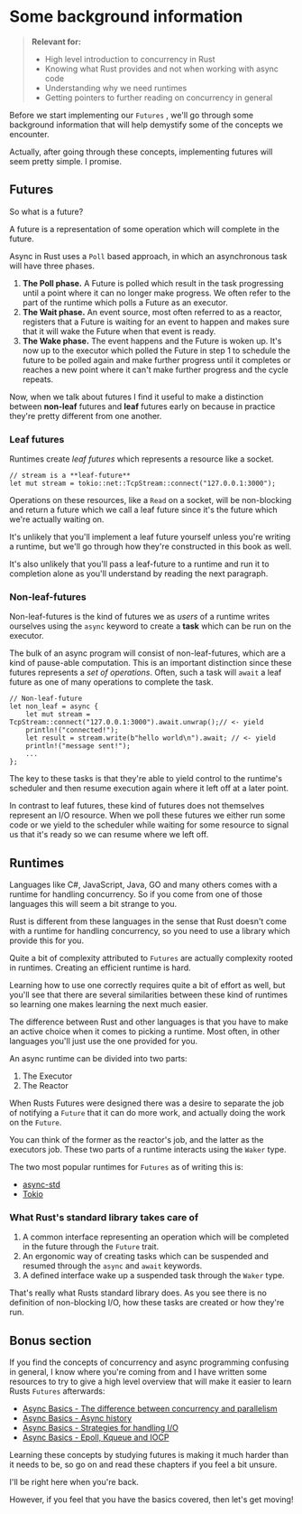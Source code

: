 # Some background information

> **Relevant for:**
>
> - High level introduction to concurrency in Rust
> - Knowing what Rust provides and not when working with async code
> - Understanding why we need runtimes 
> - Getting pointers to further reading on concurrency in general

Before we start implementing our `Futures` , we'll go through some background
information that will help demystify some of the concepts we encounter.

Actually, after going through these concepts, implementing futures will seem
pretty simple. I promise.

## Futures

So what is a future?

A future is a representation of some operation which will complete in the
future.

Async in Rust uses a `Poll` based approach, in which an asynchronous task will
have three phases.

1. **The Poll phase.** A Future is polled which result in the task progressing until
a point where it can no longer make progress. We often refer to the part of the
runtime which polls a Future as an executor.
2. **The Wait phase.** An event source, most often referred to as a reactor,
registers that a Future is waiting for an event to happen and makes sure that it
will wake the Future when that event is ready.
3. **The Wake phase.** The event happens and the Future is woken up. It's now up
to the executor which polled the Future in step 1 to schedule the future to be
polled again and make further progress until it completes or reaches a new point
where it can't make further progress and the cycle repeats.

Now, when we talk about futures I find it useful to make a distinction between
**non-leaf** futures and **leaf** futures early on because in practice they're
pretty different from one another.

### Leaf futures

Runtimes create _leaf futures_ which represents a resource like a socket.

```rust, ignore, noplaypen
// stream is a **leaf-future**
let mut stream = tokio::net::TcpStream::connect("127.0.0.1:3000");
```

Operations on these resources, like a `Read` on a socket, will be non-blocking
and return a future which we call a leaf future since it's the future which
we're actually waiting on.

It's unlikely that you'll implement a leaf future yourself unless you're writing
a runtime, but we'll go through how they're constructed in this book as well.

It's also unlikely that you'll pass a leaf-future to a runtime and run it to
completion alone as you'll understand by reading the next paragraph.

### Non-leaf-futures

Non-leaf-futures is the kind of futures we as _users_ of a runtime writes
ourselves using the `async` keyword to create a **task** which can be run on the
executor.

The bulk of an async program will consist of non-leaf-futures, which are a kind
of pause-able computation. This is an important distinction since these futures represents a _set of operations_. Often, such a task will `await` a leaf future
as one of many operations to complete the task.

```rust, ignore, noplaypen
// Non-leaf-future
let non_leaf = async {
    let mut stream = TcpStream::connect("127.0.0.1:3000").await.unwrap();// <- yield
    println!("connected!");
    let result = stream.write(b"hello world\n").await; // <- yield
    println!("message sent!");
    ...
};
```

The key to these tasks is that they're able to yield control to the runtime's
scheduler and then resume execution again where it left off at a later point.

In contrast to leaf futures, these kind of futures does not themselves represent
an I/O resource. When we poll these futures we either run some code or we yield
to the scheduler while waiting for some resource to signal us that it's ready so
we can resume where we left off.

## Runtimes

Languages like C#, JavaScript, Java, GO and many others comes with a runtime
for handling concurrency. So if you come from one of those languages this will
seem a bit strange to you.

Rust is different from these languages in the sense that Rust doesn't come with
a runtime for handling concurrency, so you need to use a library which provide
this for you.

Quite a bit of complexity attributed to `Futures` are actually complexity rooted
in runtimes. Creating an efficient runtime is hard.

Learning how to use one correctly requires quite a bit of effort as well, but
you'll see that there are several similarities between these kind of runtimes so
learning one makes learning the next much easier.

The difference between Rust and other languages is that you have to make an
active choice when it comes to picking a runtime. Most often, in other languages
you'll just use the one provided for you.

An async runtime can be divided into two parts:

1. The Executor
2. The Reactor

When Rusts Futures were designed there was a desire to separate the job of
notifying a `Future` that it can do more work, and actually doing the work
on the `Future`.

You can think of the former as the reactor's job, and the latter as the
executors job. These two parts of a runtime interacts using the `Waker` type.

The two most popular runtimes for `Futures` as of writing this is:

- [async-std](https://github.com/async-rs/async-std)
- [Tokio](https://github.com/tokio-rs/tokio)

### What Rust's standard library takes care of

1. A common interface representing an operation which will be completed in the
future through the `Future` trait.
2. An ergonomic way of creating tasks which can be suspended and resumed through
the `async` and `await` keywords.
3. A defined interface wake up a suspended task through the `Waker` type.

That's really what Rusts standard library does. As you see there is no definition
of non-blocking I/O, how these tasks are created or how they're run.

## Bonus section

If you find the concepts of concurrency and async programming confusing in
general, I know where you're coming from and I have written some resources to 
try to give a high level overview that will make it easier to learn Rusts 
`Futures` afterwards:

* [Async Basics - The difference between concurrency and parallelism](https://cfsamson.github.io/book-exploring-async-basics/1_concurrent_vs_parallel.html)
* [Async Basics - Async history](https://cfsamson.github.io/book-exploring-async-basics/2_async_history.html)
* [Async Basics - Strategies for handling I/O](https://cfsamson.github.io/book-exploring-async-basics/5_strategies_for_handling_io.html)
* [Async Basics - Epoll, Kqueue and IOCP](https://cfsamson.github.io/book-exploring-async-basics/6_epoll_kqueue_iocp.html)

Learning these concepts by studying futures is making it much harder than
it needs to be, so go on and read these chapters if you feel a bit unsure. 

I'll be right here when you're back.

However, if you feel that you have the basics covered, then let's get moving!

[async_std]: https://github.com/async-rs/async-std
[tokio]: https://github.com/tokio-rs/tokio
[compat_info]: https://rust-lang.github.io/futures-rs/blog/2019/04/18/compatibility-layer.html
[futures_rs]: https://github.com/rust-lang/futures-rs
